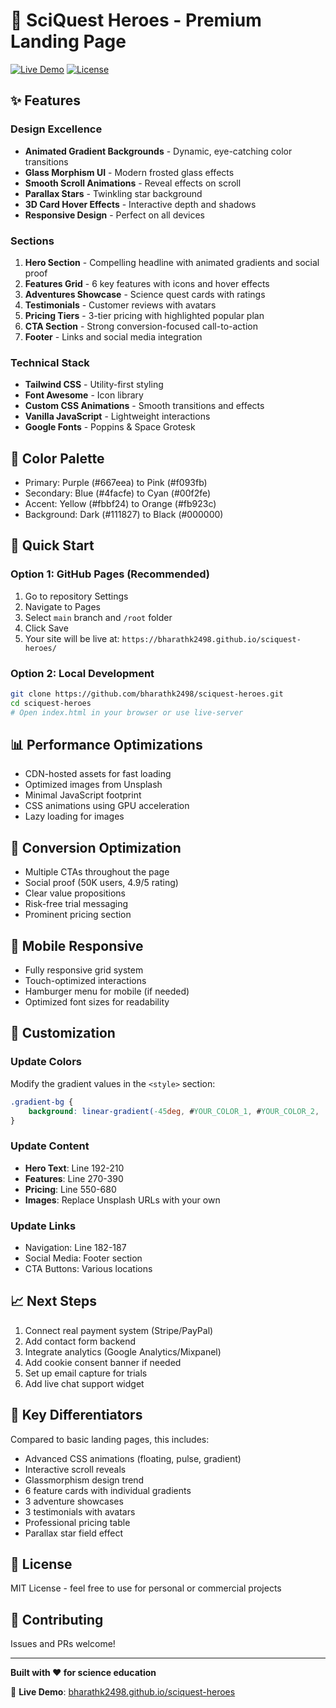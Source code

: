 # 🚀 SciQuest Heroes - Premium Landing Page

[![Live Demo](https://img.shields.io/badge/demo-live-success)](https://bharathk2498.github.io/sciquest-heroes/)
[![License](https://img.shields.io/badge/license-MIT-blue)](LICENSE)

## ✨ Features

### Design Excellence
- **Animated Gradient Backgrounds** - Dynamic, eye-catching color transitions
- **Glass Morphism UI** - Modern frosted glass effects
- **Smooth Scroll Animations** - Reveal effects on scroll
- **Parallax Stars** - Twinkling star background
- **3D Card Hover Effects** - Interactive depth and shadows
- **Responsive Design** - Perfect on all devices

### Sections
1. **Hero Section** - Compelling headline with animated gradients and social proof
2. **Features Grid** - 6 key features with icons and hover effects
3. **Adventures Showcase** - Science quest cards with ratings
4. **Testimonials** - Customer reviews with avatars
5. **Pricing Tiers** - 3-tier pricing with highlighted popular plan
6. **CTA Section** - Strong conversion-focused call-to-action
7. **Footer** - Links and social media integration

### Technical Stack
- **Tailwind CSS** - Utility-first styling
- **Font Awesome** - Icon library
- **Custom CSS Animations** - Smooth transitions and effects
- **Vanilla JavaScript** - Lightweight interactions
- **Google Fonts** - Poppins & Space Grotesk

## 🎨 Color Palette
- Primary: Purple (#667eea) to Pink (#f093fb)
- Secondary: Blue (#4facfe) to Cyan (#00f2fe)
- Accent: Yellow (#fbbf24) to Orange (#fb923c)
- Background: Dark (#111827) to Black (#000000)

## 🚀 Quick Start

### Option 1: GitHub Pages (Recommended)
1. Go to repository Settings
2. Navigate to Pages
3. Select `main` branch and `/root` folder
4. Click Save
5. Your site will be live at: `https://bharathk2498.github.io/sciquest-heroes/`

### Option 2: Local Development
```bash
git clone https://github.com/bharathk2498/sciquest-heroes.git
cd sciquest-heroes
# Open index.html in your browser or use live-server
```

## 📊 Performance Optimizations
- CDN-hosted assets for fast loading
- Optimized images from Unsplash
- Minimal JavaScript footprint
- CSS animations using GPU acceleration
- Lazy loading for images

## 🎯 Conversion Optimization
- Multiple CTAs throughout the page
- Social proof (50K users, 4.9/5 rating)
- Clear value propositions
- Risk-free trial messaging
- Prominent pricing section

## 📱 Mobile Responsive
- Fully responsive grid system
- Touch-optimized interactions
- Hamburger menu for mobile (if needed)
- Optimized font sizes for readability

## 🔧 Customization

### Update Colors
Modify the gradient values in the `<style>` section:
```css
.gradient-bg {
    background: linear-gradient(-45deg, #YOUR_COLOR_1, #YOUR_COLOR_2, ...);
}
```

### Update Content
- **Hero Text**: Line 192-210
- **Features**: Line 270-390
- **Pricing**: Line 550-680
- **Images**: Replace Unsplash URLs with your own

### Update Links
- Navigation: Line 182-187
- Social Media: Footer section
- CTA Buttons: Various locations

## 📈 Next Steps
1. Connect real payment system (Stripe/PayPal)
2. Add contact form backend
3. Integrate analytics (Google Analytics/Mixpanel)
4. Add cookie consent banner if needed
5. Set up email capture for trials
6. Add live chat support widget

## 🌟 Key Differentiators
Compared to basic landing pages, this includes:
- Advanced CSS animations (floating, pulse, gradient)
- Interactive scroll reveals
- Glassmorphism design trend
- 6 feature cards with individual gradients
- 3 adventure showcases
- 3 testimonials with avatars
- Professional pricing table
- Parallax star field effect

## 📄 License
MIT License - feel free to use for personal or commercial projects

## 🤝 Contributing
Issues and PRs welcome!

---

**Built with ❤️ for science education**

🔗 **Live Demo**: [bharathk2498.github.io/sciquest-heroes](https://bharathk2498.github.io/sciquest-heroes/)